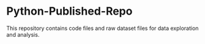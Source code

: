 # Python-Published-Repo
 This repository contains code files and raw dataset files for data exploration and analysis.
